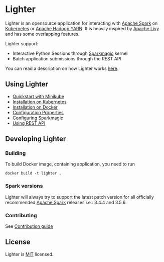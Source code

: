 # Lighter

Lighter is an opensource application for interacting with [Apache Spark](https://spark.apache.org/) on [Kubernetes](https://kubernetes.io/) or [Apache Hadoop YARN](https://hadoop.apache.org/docs/current/hadoop-yarn/hadoop-yarn-site/YARN.html).
It is heavily inspired by [Apache Livy](https://livy.incubator.apache.org/) and has some overlapping features.

Lighter support:
- Interactive Python Sessions through [Sparkmagic](https://github.com/jupyter-incubator/sparkmagic) kernel
- Batch application submissions through the REST API

You can read a description on how Lighter works [here](./docs/architecture.md).

## Using Lighter
- [Quickstart with Minikube](./quickstart/README.md)
- [Installation on Kubernetes](./docs/kubernetes.md)
- [Installation on Docker](./docs/docker.md)
- [Configuration Properties](./docs/configuration.md)
- [Configuring Sparkmagic](./docs/sparkmagic.md)
- [Using REST API](./docs/rest.md)

## Developing Lighter

### Building

To build Docker image, containing application, you need to run

```
docker build -t lighter .
```

### Spark versions

Lighter will always try to support the latest patch version for all officially recommended [Apache Spark](https://spark.apache.org/) releases i.e.: 3.4.4 and 3.5.6.

### Contributing

See [Contribution guide](./docs/CONTRIBUTING.md)

## License

Lighter is [MIT](./LICENSE.txt) licensed.

